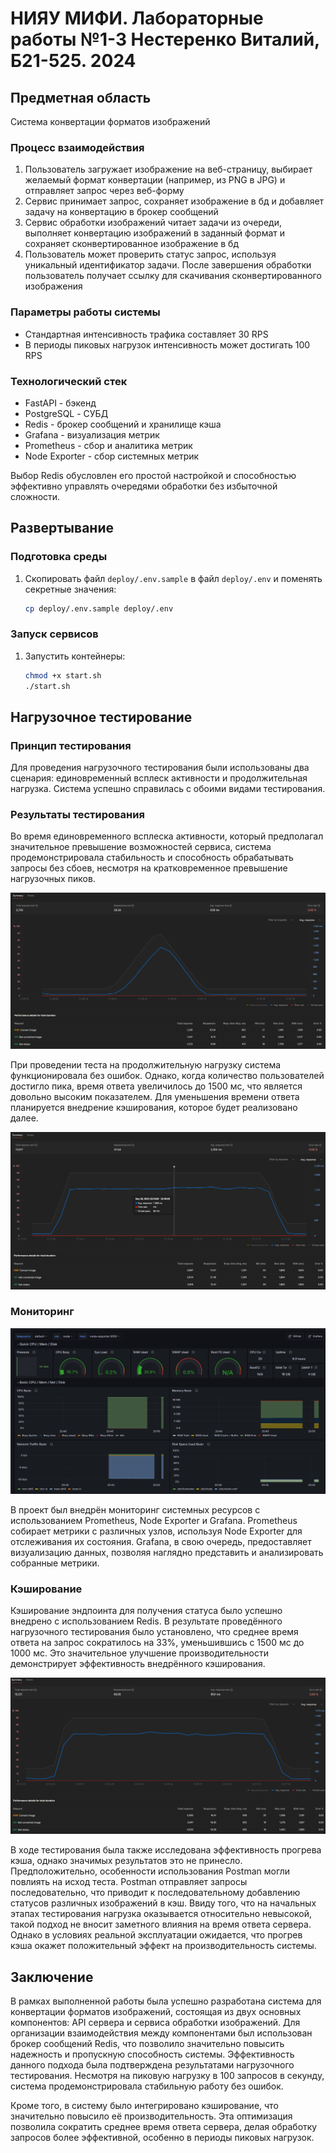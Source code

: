 # НИЯУ МИФИ. Лабораторные работы №1-3 Нестеренко Виталий, Б21-525. 2024

## Предметная область

Система конвертации форматов изображений

### Процесс взаимодействия

1) Пользователь загружает изображение на веб-страницу, выбирает желаемый формат конвертации (например, из PNG в JPG)  и отправляет запрос через веб-форму
2) Сервис принимает запрос, сохраняет изображение в бд и добавляет задачу на конвертацию в брокер сообщений
3) Сервис обработки изображений читает задачи из очереди, выполняет конвертацию изображений в заданный формат и сохраняет сконвертированное изображение в бд
4) Пользователь может проверить статус запрос, используя уникальный идентификатор задачи. После завершения обработки пользователь получает ссылку для скачивания сконвертированного изображения

### Параметры работы системы

- Стандартная интенсивность трафика составляет 30 RPS
- В периоды пиковых нагрузок интенсивность может достигать 100 RPS

### Технологический стек

- FastAPI - бэкенд
- PostgreSQL - СУБД
- Redis - брокер сообщений и хранилище кэша
- Grafana - визуализация метрик
- Prometheus - сбор и аналитика метрик
- Node Exporter - сбор системных метрик

Выбор Redis обусловлен его простой настройкой и способностью эффективно управлять очередями обработки без избыточной сложности.

## Развертывание

### Подготовка среды

1. Скопировать файл `deploy/.env.sample` в файл `deploy/.env` и поменять секретные значения:
   ```bash
   cp deploy/.env.sample deploy/.env
   ```

### Запуск сервисов

1. Запустить контейнеры:
   ```bash
   chmod +x start.sh
   ./start.sh
   ```

## Нагрузочное тестирование

### Принцип тестирования

Для проведения нагрузочного тестирования были использованы два сценария: единовременный всплеск активности и продолжительная нагрузка. Система успешно справилась с обоими видами тестирования.

### Результаты тестирования

Во время единовременного всплеска активности, который предполагал значительное превышение возможностей сервиса, система продемонстрировала стабильность и способность обрабатывать запросы без сбоев, несмотря на кратковременное превышение нагрузочных пиков.

![chart](assets/stress_test_spike_without_cache.png)

При проведении теста на продолжительную нагрузку система функционировала без ошибок. Однако, когда количество пользователей достигло пика, время ответа увеличилось до 1500 мс, что является довольно высоким показателем. Для уменьшения времени ответа планируется внедрение кэширования, которое будет реализовано далее.

![chart](assets/stress_test_peak_without_cache.png)

### Мониторинг

![monitoring](assets/monitoring.png)

В проект был внедрён мониторинг системных ресурсов с использованием Prometheus, Node Exporter и Grafana. Prometheus собирает метрики с различных узлов, используя Node Exporter для отслеживания их состояния. Grafana, в свою очередь, предоставляет визуализацию данных, позволяя наглядно представить и анализировать собранные метрики.

### Кэширование

Кэширование эндпоинта для получения статуса было успешно внедрено с использованием Redis. В результате проведённого нагрузочного тестирования было установлено, что среднее время ответа на запрос сократилось на 33%, уменьшившись с 1500 мс до 1000 мс. Это значительное улучшение производительности демонстрирует эффективность внедрённого кэширования.

![chart](assets/stress_test_peak_with_cache.png)

В ходе тестирования была также исследована эффективность прогрева кэша, однако значимых результатов это не принесло. Предположительно, особенности использования Postman могли повлиять на исход теста. Postman отправляет запросы последовательно, что приводит к последовательному добавлению статусов различных изображений в кэш. Ввиду того, что на начальных этапах тестирования нагрузка оказывается относительно невысокой, такой подход не вносит заметного влияния на время ответа сервера. Однако в условиях реальной эксплуатации ожидается, что прогрев кэша окажет положительный эффект на производительность системы.

## Заключение

В рамках выполненной работы была успешно разработана система для конвертации форматов изображений, состоящая из двух основных компонентов: API сервера и сервиса обработки изображений. Для организации взаимодействия между компонентами был использован брокер сообщений Redis, что позволило значительно повысить надежность и пропускную способность системы. Эффективность данного подхода была подтверждена результатами нагрузочного тестирования. Несмотря на пиковую нагрузку в 100 запросов в секунду, система продемонстрировала стабильную работу без ошибок.

Кроме того, в систему было интегрировано кэширование, что значительно повысило её производительность. Эта оптимизация позволила сократить среднее время ответа сервера, делая обработку запросов более эффективной, особенно в периоды пиковых нагрузок.